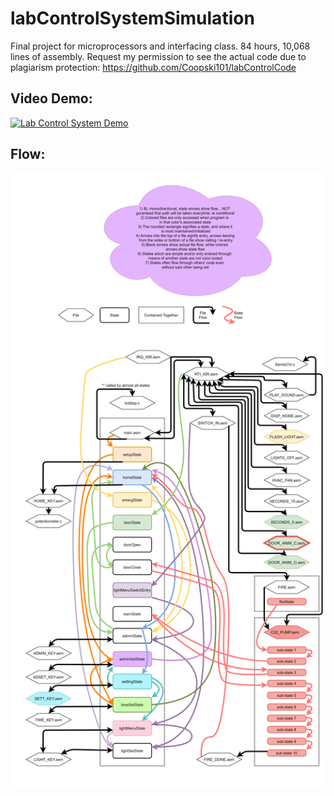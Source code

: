 # labControlSystemSimulation
Final project for microprocessors and interfacing class. 84 hours, 10,068 lines of assembly. Request my permission to see the actual code due to plagiarism protection:
https://github.com/Coopski101/labControlCode

## Video Demo:
[![Lab Control System Demo](https://i9.ytimg.com/vi/0n-ePYSWDlg/mq1.jpg?sqp=CLSqpY4G&rs=AOn4CLCdNeIzaC47H3eRaqIGxKs2CemXMQ)](https://www.youtube.com/watch?v=0n-ePYSWDlg "Lab Control System Demo")

## Flow:
![Not elegant](https://github.com/Coopski101/labControlSystemSimulation/blob/main/Final%20project%20362%20cropped.png)
